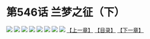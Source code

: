 # 第546话 兰梦之征（下）
![](https://mhpic.xiaomingtaiji.net/comic/D/斗破苍穹拆分版/546话/1.jpg-zymk.middle.webp)
![](https://mhpic.xiaomingtaiji.net/comic/D/斗破苍穹拆分版/546话/2.jpg-zymk.middle.webp)
![](https://mhpic.xiaomingtaiji.net/comic/D/斗破苍穹拆分版/546话/3.jpg-zymk.middle.webp)
![](https://mhpic.xiaomingtaiji.net/comic/D/斗破苍穹拆分版/546话/4.jpg-zymk.middle.webp)
![](https://mhpic.xiaomingtaiji.net/comic/D/斗破苍穹拆分版/546话/5.jpg-zymk.middle.webp)
![](https://mhpic.xiaomingtaiji.net/comic/D/斗破苍穹拆分版/546话/6.jpg-zymk.middle.webp)
![](https://mhpic.xiaomingtaiji.net/comic/D/斗破苍穹拆分版/546话/7.jpg-zymk.middle.webp)
![](https://mhpic.xiaomingtaiji.net/comic/D/斗破苍穹拆分版/546话/8.jpg-zymk.middle.webp)
[【上一章】](./545.md)
[【目录】](./READMD.md)
[【下一章】](./547.md)
